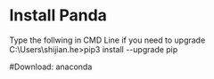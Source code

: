 # Install Panda

Type the follwing in CMD Line if you need to upgrade 
C:\Users\shijian.he>pip3 install --upgrade pip

#Download: anaconda
